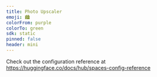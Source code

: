 ```yaml
---
title: Photo Upscaler
emoji: 🏙️
colorFrom: purple
colorTo: green
sdk: static
pinned: false
header: mini
---
```


Check out the configuration reference at https://huggingface.co/docs/hub/spaces-config-reference

